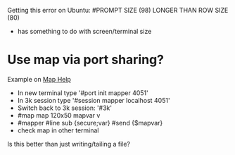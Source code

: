 Getting this error on Ubuntu:
#PROMPT SIZE (98) LONGER THAN ROW SIZE (80)
- has something to do with screen/terminal size

# Use map via port sharing?
Example on [Map Help](https://tintin.sourceforge.io/manual/map.php)

- In new terminal type '#port init mapper 4051'
- In 3k session type '#session mapper localhost 4051'
- Switch back to 3k session: '#3k'
- #map map 120x50 mapvar v
- #mapper #line sub {secure;var} #send {$mapvar}
- check map in other terminal

Is this better than just writing/tailing a file?
